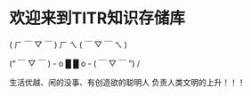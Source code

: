 # 欢迎来到TITR知识存储库

( ㄏ ￣ ▽ ￣ ) ㄏ ㄟ ( ￣ ▽ ￣ ㄟ )

(“ ￣ ▽ ￣ ) - o █  █ o - ( ￣ ▽ ￣ ”) /

生活优越、闲的没事、有创造欲的聪明人 负责人类文明的上升！！！
